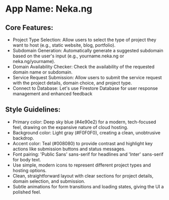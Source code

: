 # **App Name**: Neka.ng

## Core Features:

- Project Type Selection: Allow users to select the type of project they want to host (e.g., static website, blog, portfolio).
- Subdomain Generation: Automatically generate a suggested subdomain based on the user's input (e.g., yourname.neka.ng or neka.ng/yourname).
- Domain Availability Checker: Check the availability of the requested domain name or subdomain.
- Service Request Submission: Allow users to submit the service request with the project details, domain choice, and project type.
- Connect to Database: Let's use Firestore Database for user response management and enhanced feedback

## Style Guidelines:

- Primary color: Deep sky blue (#4e90e2) for a modern, tech-focused feel, drawing on the expansive nature of cloud hosting.
- Background color: Light gray (#F0F0F0), creating a clean, unobtrusive backdrop.
- Accent color: Teal (#008080) to provide contrast and highlight key actions like submission buttons and status messages.
- Font pairing: 'Public Sans' sans-serif for headlines and 'Inter' sans-serif for body text.
- Use simple, modern icons to represent different project types and hosting options.
- Clean, straightforward layout with clear sections for project details, domain selection, and submission.
- Subtle animations for form transitions and loading states, giving the UI a polished feel.